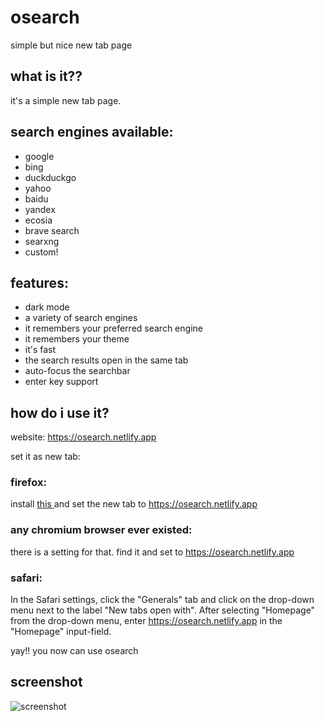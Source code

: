 # osearch
simple but nice new tab page
## what is it??
it's a simple new tab page. 
## search engines available:
- google
- bing
- duckduckgo
- yahoo
- baidu
- yandex
- ecosia
- brave search
- searxng
- custom!
## features:
- dark mode
- a variety of search engines
- it remembers your preferred search engine
- it remembers your theme
- it's fast
- the search results open in the same tab
- auto-focus the searchbar
- enter key support
## how do i use it?
website: https://osearch.netlify.app

set it as new tab:  

### firefox:
  
  install <a href="https://addons.mozilla.org/en-US/firefox/addon/new-tab-override/">this </a>and set the new tab to https://osearch.netlify.app
    
### any chromium browser ever existed:  
  
  there is a setting for that. find it and set to https://osearch.netlify.app
  
### safari:  
  
  In the Safari settings, click the "Generals" tab and click on the drop-down menu next to the label "New tabs open with". After selecting "Homepage" from the drop-down menu, enter https://osearch.netlify.app in the "Homepage" input-field.

yay!! you now can use osearch

## screenshot
![screenshot](https://go.sctech.mooo.com/osearch-ss)

